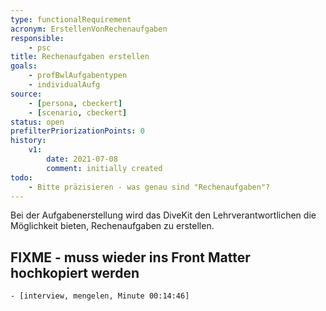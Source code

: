 ```yaml
---
type: functionalRequirement
acronym: ErstellenVonRechenaufgaben
responsible: 
    - psc
title: Rechenaufgaben erstellen
goals: 
    - profBwlAufgabentypen
    - individualAufg
source:
    - [persona, cbeckert]
    - [scenario, cbeckert]
status: open
prefilterPriorizationPoints: 0
history:
    v1:
        date: 2021-07-08
        comment: initially created
todo: 
    - Bitte präzisieren - was genau sind "Rechenaufgaben"?
---
```


Bei der Aufgabenerstellung wird das DiveKit den Lehrverantwortlichen die Möglichkeit bieten, Rechenaufgaben zu erstellen.

## FIXME - muss wieder ins Front Matter hochkopiert werden
    - [interview, mengelen, Minute 00:14:46]
